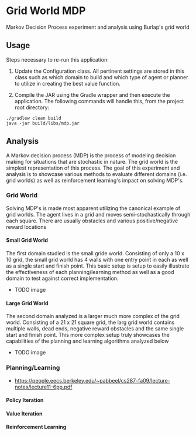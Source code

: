 # Grid World MDP
Markov Decision Process experiment and analysis using Burlap's grid world


## Usage
Steps necessary to re-run this application:

  1. Update the Configuration class.  All pertinent settings are stored in this class such as which
  domain to build and which type of agent or planner to utilize in creating the best value function.
  
  2. Compile the JAR using the Gradle wrapper and then execute the application.  The following 
  commands will handle this, from the project root directory:
  
  ```
  ./gradlew clean build
  java -jar build/libs/mdp.jar
  ```


## Analysis
A Markov decision process (MDP) is the process of modeling decision making for situations that are 
stochastic in nature.  The grid world is the simplest representation of this process.  The goal 
of this experiment and analysis is to showcase various methods to evaluate different domains (i.e. 
grid worlds) as well as reinforcement learning's impact on solving MDP's.

### Grid World
Solving MDP's is made most apparent utilizing the canonical example of grid worlds.  The agent lives
in a grid and moves semi-stochastically through each square.  There are usually obstacles and 
various positive/negative reward locations

#### Small Grid World
The first domain studied is the small gride world.  Consisting of only a 10 x 10 grid, the small 
grid world has 4 walls with one entry point in each as well as a single start and finish point. 
This basic setup is setup to easily illustrate the effectiveness of each planning/learning method 
as well as a good domain to test against correct implementation.

- TODO image

#### Large Grid World
The second domain analyzed is a larger much more complex of the grid world.  Consisting of a 
21 x 21 square grid, the larg grid world contains multiple walls, dead ends, negative reward 
obstacles and the same single start and finish point.  This more complex setup truly showcases
the capabilities of the planning and learning algorithms analyzed below

- TODO image

### Planning/Learning
- https://people.eecs.berkeley.edu/~pabbeel/cs287-fa09/lecture-notes/lecture11-6pp.pdf

#### Policy Iteration

#### Value Iteration

#### Reinforcement Learning
